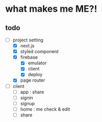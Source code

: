 # what makes me ME?!

## todo

- [ ] project setting
  - [x] next.js
  - [x] styled component
  - [x] firebase
    - [x] emulator
    - [x] client
    - [x] deploy
  - [x] page router
- [ ] client
  - [ ] app : share
  - [ ] signin
  - [ ] signup
  - [ ] home : me check & edit
  - [ ] share
